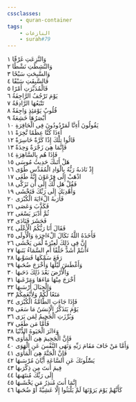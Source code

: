 ```yaml
---
cssclasses:
    - quran-container
tags:
    - النازعات
    - surah#79
---
```


وَالنَّزِعَتِ غَرْقًا  ١<br>
وَالنَّشِطَتِ نَشْطًا  ٢<br>
وَالسَّبِحَتِ سَبْحًا  ٣<br>
فَالسَّبِقَتِ سَبْقًا  ٤<br>
فَالْمُدَبِّرَتِ أَمْرًا  ٥<br>
يَوْمَ تَرْجُفُ الرَّاجِفَةُ  ٦<br>
تَتْبَعُهَا الرَّادِفَةُ  ٧<br>
قُلُوبٌ يَوْمَئِذٍ وَاجِفَةٌ  ٨<br>
أَبْصَرُهَا خَشِعَةٌ  ٩<br>
يَقُولُونَ أَءِنَّا لَمَرْدُودُونَ فِى الْحَافِرَةِ  ١۰<br>
أَءِذَا كُنَّا عِظَمًا نَّخِرَةً  ١١<br>
قَالُوا تِلْكَ إِذًا كَرَّةٌ خَاسِرَةٌ  ١٢<br>
فَإِنَّمَا هِىَ زَجْرَةٌ وَحِدَةٌ  ١٣<br>
فَإِذَا هُم بِالسَّاهِرَةِ  ١٤<br>
هَلْ أَتَىكَ حَدِيثُ مُوسَى  ١٥<br>
إِذْ نَادَىهُ رَبُّهُ بِالْوَادِ الْمُقَدَّسِ طُوًى  ١٦<br>
اذْهَبْ إِلَى فِرْعَوْنَ إِنَّهُ طَغَى  ١٧<br>
فَقُلْ هَل لَّكَ إِلَى أَن تَزَكَّى  ١٨<br>
وَأَهْدِيَكَ إِلَى رَبِّكَ فَتَخْشَى  ١٩<br>
فَأَرَىهُ الْءَايَةَ الْكُبْرَى  ٢۰<br>
فَكَذَّبَ وَعَصَى  ٢١<br>
ثُمَّ أَدْبَرَ يَسْعَى  ٢٢<br>
فَحَشَرَ فَنَادَى  ٢٣<br>
فَقَالَ أَنَا رَبُّكُمُ الْأَعْلَى  ٢٤<br>
فَأَخَذَهُ اللَّهُ نَكَالَ الْءَاخِرَةِ وَالْأُولَى  ٢٥<br>
إِنَّ فِى ذَلِكَ لَعِبْرَةً لِّمَن يَخْشَى  ٢٦<br>
ءَأَنتُمْ أَشَدُّ خَلْقًا أَمِ السَّمَاءُ بَنَىهَا  ٢٧<br>
رَفَعَ سَمْكَهَا فَسَوَّىهَا  ٢٨<br>
وَأَغْطَشَ لَيْلَهَا وَأَخْرَجَ ضُحَىهَا  ٢٩<br>
وَالْأَرْضَ بَعْدَ ذَلِكَ دَحَىهَا  ٣۰<br>
أَخْرَجَ مِنْهَا مَاءَهَا وَمَرْعَىهَا  ٣١<br>
وَالْجِبَالَ أَرْسَىهَا  ٣٢<br>
مَتَعًا لَّكُمْ وَلِأَنْعَمِكُمْ  ٣٣<br>
فَإِذَا جَاءَتِ الطَّامَّةُ الْكُبْرَى  ٣٤<br>
يَوْمَ يَتَذَكَّرُ الْإِنسَنُ مَا سَعَى  ٣٥<br>
وَبُرِّزَتِ الْجَحِيمُ لِمَن يَرَى  ٣٦<br>
فَأَمَّا مَن طَغَى  ٣٧<br>
وَءَاثَرَ الْحَيَوةَ الدُّنْيَا  ٣٨<br>
فَإِنَّ الْجَحِيمَ هِىَ الْمَأْوَى  ٣٩<br>
وَأَمَّا مَنْ خَافَ مَقَامَ رَبِّهِ وَنَهَى النَّفْسَ عَنِ الْهَوَى  ٤۰<br>
فَإِنَّ الْجَنَّةَ هِىَ الْمَأْوَى  ٤١<br>
يَسَْٔلُونَكَ عَنِ السَّاعَةِ أَيَّانَ مُرْسَىهَا  ٤٢<br>
فِيمَ أَنتَ مِن ذِكْرَىهَا  ٤٣<br>
إِلَى رَبِّكَ مُنتَهَىهَا  ٤٤<br>
إِنَّمَا أَنتَ مُنذِرُ مَن يَخْشَىهَا  ٤٥<br>
كَأَنَّهُمْ يَوْمَ يَرَوْنَهَا لَمْ يَلْبَثُوا إِلَّا عَشِيَّةً أَوْ ضُحَىهَا  ٤٦<br>
